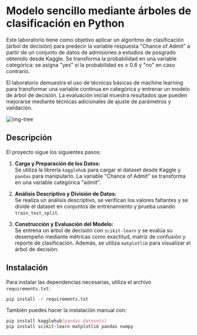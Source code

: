 # Modelo sencillo mediante árboles de clasificación en Python

Este laboratorio tiene como objetivo aplicar un algoritmo de clasificación (árbol de decisión)
para predecir la variable respuesta "Chance of Admit" a partir de un conjunto de datos de admisiones
a estudios de posgrado obtenido desde Kaggle. Se transforma la probabilidad en una variable categórica:
se asigna "yes" si la probabilidad es ≥ 0.6 y "no" en caso contrario.

El laboratorio demuestra el uso de técnicas básicas de machine learning para transformar una variable
continua en categórica y entrenar un modelo de árbol de decisión. La evaluación inicial muestra resultados
que pueden mejorarse mediante técnicas adicionales de ajuste de parámetros y validación.

![img-tree](./arbol-decisión.png)

## Descripción

El proyecto sigue los siguientes pasos:

1. **Carga y Preparación de los Datos:**  
   Se utiliza la librería `kagglehub` para cargar el dataset desde Kaggle y `pandas` para manipularlo. La variable "Chance of Admit" se transforma en una variable categórica "admit".

2. **Análisis Descriptivo y División de Datos:**  
   Se realiza un análisis descriptivo, se verifican los valores faltantes y se divide el dataset en conjuntos de entrenamiento y prueba usando `train_test_split`.

3. **Construcción y Evaluación del Modelo:**  
   Se entrena un árbol de decisión con `scikit-learn` y se evalúa su desempeño mediante métricas como exactitud, matriz de confusión y reporte de clasificación. Además, se utiliza `matplotlib` para visualizar el árbol de decisión.

## Instalación

Para instalar las dependencias necesarias, utiliza el archivo `requirements.txt`:

```bash
pip install -r requirements.txt
```
También puedes hacer la instalación manual con:

```bash
pip install kagglehub[pandas-datasets]
pip install scikit-learn matplotlib pandas numpy
```
